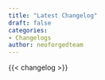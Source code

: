 ```yaml
---
title: "Latest Changelog"
draft: false
categories: 
- Changelogs
author: neoforgedteam
---
```


{{< changelog >}}
